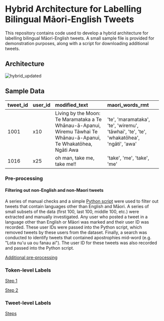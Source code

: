 # Hybrid Architecture for Labelling Bilingual Māori-English Tweets

This repository contains code used to develop a hybrid architecture for labelling bilingual Māori-English tweets. A small sample file is provided for demonstration purposes, along with a script for downloading additional tweets.

## Architecture

![hybrid_updated](https://user-images.githubusercontent.com/107286789/173212143-ef287a66-2f30-4b31-9ee7-1fc53409925b.png)

## Sample Data
|tweet_id	|user_id	|modified_text|maori_words_rmt|
| :------ | :-------- | :-------- | :----- |
|1001|	x10|	Living by the Moon: Te Maramataka a Te Whānau-ā-Apanui, Wiremu Tāwhai Te Whānau-ā-Apanui, Te Whakatōhea, Ngāti Awa <link>	| 'te', 'maramataka', 'te', 'wiremu', 'tāwhai', 'te', 'te', 'whakatōhea', 'ngāti', 'awa'|		
|1016|	x25|	<user> oh man, take me, take me!!|	'take', 'me', 'take', 'me'|

### Pre-processing
  
#### Filtering out non-English and non-Maori tweets
  A series of manual checks and a simple [Python script](Filter_nonEnglish_nonMaori_tweets.py) were used to filter out tweets that contain languages other than English and Māori. A series of small subsets of the data (first 100, last 100, middle 100, etc.) were extracted and manually investigated. Any user who posted a tweet in a language other than English or Māori was marked and their user ID was recorded. These user IDs were passed into the Python script, which removed tweets by these users from the dataset. Finally, a search was conducted to identify tweets that contained apostrophies mid-word (e.g. "Lota nu'u ua ou fanau ai"). The user ID for these tweets was also recorded and passed into the Python script. 
  
[Additional pre-processing](Additional-preprocessing.ipynb)
  
### Token-level Labels
[Step 1](Step1-Token-level.ipynb)
  
[Step 2](Step2-Token-level.ipynb)

### Tweet-level Labels
[Steps](Tweet-labels.ipynb)
